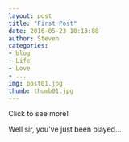 ```yaml
---
layout: post          
title: "First Post"
date: 2016-05-23 10:13:88
author: Steven
categories:
- blog               
- Life
- Love
- ...
img: post01.jpg       
thumb: thumb01.jpg    
---
```

Click to see more!
<!--more-->
Well sir, you've just been played...
